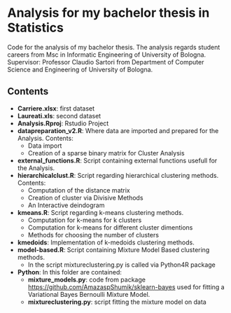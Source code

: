 # Analysis for my bachelor thesis in Statistics
Code for the analysis of my bachelor thesis. The analysis regards student careers from Msc in Informatic Engineering of University of Bologna.
Supervisor: Professor Claudio Sartori from Department of Computer Science and Engineering of University of Bologna.

## Contents
- **Carriere.xlsx**: first dataset
- **Laureati.xls**: second dataset
- **Analysis.Rproj**: Rstudio Project
- **datapreparation_v2.R**: Where data are imported and prepared for the Analysis. Contents:
  - Data import
  - Creation of a sparse binary matrix for Cluster Analysis
- **external_functions.R**: Script containing external functions usefull for the Analysis.
- **hierarchicalclust.R**: Script regarding hierarchical clustering methods. Contents:
  - Computation of the distance matrix
  - Creation of cluster via Divisive Methods
  - An Interactive deindogram
- **kmeans.R**: Script regarding k-means clustering methods.
  - Computation for k-means for k clusters
  - Computation for k-means for different cluster dimentions
  - Methods for choosing the number of clusters
- **kmedoids**: Implementation of k-medoids clustering methods. 
- **model-based.R**: Script containing Mixture Model Based clustering methods.
  - In the script mixtureclustering.py is called via Python4R package
- **Python**: In this folder are contained:
  - **mixture_models.py**: code from package https://github.com/AmazaspShumik/sklearn-bayes used for fitting a Variational Bayes Bernoulli Mixture Model.
  - **mixtureclustering.py**: script fitting the mixture model on data